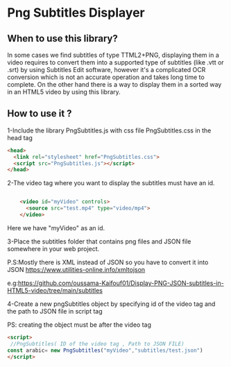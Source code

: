 <h1> Png Subtitles Displayer</h1> 

<h2>When to use this library?</h2>

In some cases we find subtitles of type TTML2+PNG, displaying them in a video requires to convert them into a supported type of subtitles (like .vtt or .srt) by using Subtitles Edit software, however it's a complicated OCR conversion which is not an accurate operation and takes long time to complete. On the other hand there is a way to display them in a sorted way in an HTML5 video by using this library.

<h2>How to use it ?</h2>

1-Include the library PngSubtitles.js with css file PngSubtitles.css in the head tag 
```html
<head>
  <link rel="stylesheet" href="PngSubtitles.css">
  <script src="PngSubtitles.js"></script>
</head>
 ```
2-The video tag where you want to display the subtitles must have an id.
```html

    <video id="myVideo" controls>
      <source src="test.mp4" type="video/mp4">
    </video>
  ```
Here we have "myVideo" as an id.

3-Place the subtitles folder that contains png files and JSON file somewhere in your web project.

   P.S:Mostly there is XML instead of JSON so you have to convert it into JSON https://www.utilities-online.info/xmltojson
  
e.g:https://github.com/oussama-Kaifouf01/Display-PNG-JSON-subtitles-in-HTML5-video/tree/main/subtitles

4-Create a new pngSubtitles object by specifying id of the video tag and the path to JSON file in script tag

   PS: creating the object must be after the video tag
 ```html
<script>
  //PngSubtitles( ID of the video tag , Path to JSON FILE)
 const arabic= new PngSubtitles("myVideo","subtitles/test.json")
</script>
   ```


